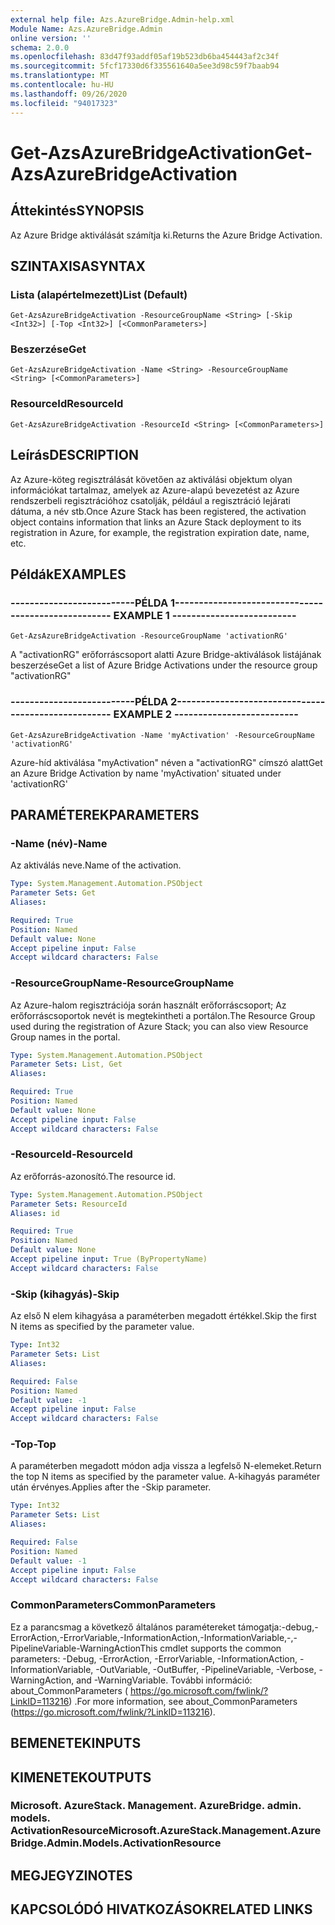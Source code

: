 ```yaml
---
external help file: Azs.AzureBridge.Admin-help.xml
Module Name: Azs.AzureBridge.Admin
online version: ''
schema: 2.0.0
ms.openlocfilehash: 83d47f93addf05af19b523db6ba454443af2c34f
ms.sourcegitcommit: 5fcf17330d6f335561640a5ee3d98c59f7baab94
ms.translationtype: MT
ms.contentlocale: hu-HU
ms.lasthandoff: 09/26/2020
ms.locfileid: "94017323"
---
```

# <span data-ttu-id="61b08-101">Get-AzsAzureBridgeActivation</span><span class="sxs-lookup"><span data-stu-id="61b08-101">Get-AzsAzureBridgeActivation</span></span>

## <span data-ttu-id="61b08-102">Áttekintés</span><span class="sxs-lookup"><span data-stu-id="61b08-102">SYNOPSIS</span></span>
<span data-ttu-id="61b08-103">Az Azure Bridge aktiválását számítja ki.</span><span class="sxs-lookup"><span data-stu-id="61b08-103">Returns the Azure Bridge Activation.</span></span>

## <span data-ttu-id="61b08-104">SZINTAXISA</span><span class="sxs-lookup"><span data-stu-id="61b08-104">SYNTAX</span></span>

### <span data-ttu-id="61b08-105">Lista (alapértelmezett)</span><span class="sxs-lookup"><span data-stu-id="61b08-105">List (Default)</span></span>
```
Get-AzsAzureBridgeActivation -ResourceGroupName <String> [-Skip <Int32>] [-Top <Int32>] [<CommonParameters>]
```

### <span data-ttu-id="61b08-106">Beszerzése</span><span class="sxs-lookup"><span data-stu-id="61b08-106">Get</span></span>
```
Get-AzsAzureBridgeActivation -Name <String> -ResourceGroupName <String> [<CommonParameters>]
```

### <span data-ttu-id="61b08-107">ResourceId</span><span class="sxs-lookup"><span data-stu-id="61b08-107">ResourceId</span></span>
```
Get-AzsAzureBridgeActivation -ResourceId <String> [<CommonParameters>]
```

## <span data-ttu-id="61b08-108">Leírás</span><span class="sxs-lookup"><span data-stu-id="61b08-108">DESCRIPTION</span></span>
<span data-ttu-id="61b08-109">Az Azure-köteg regisztrálását követően az aktiválási objektum olyan információkat tartalmaz, amelyek az Azure-alapú bevezetést az Azure rendszerbeli regisztrációhoz csatolják, például a regisztráció lejárati dátuma, a név stb.</span><span class="sxs-lookup"><span data-stu-id="61b08-109">Once Azure Stack has been registered, the activation object contains information that links an Azure Stack deployment to its registration in Azure, for example, the registration expiration date, name, etc.</span></span>

## <span data-ttu-id="61b08-110">Példák</span><span class="sxs-lookup"><span data-stu-id="61b08-110">EXAMPLES</span></span>

### <span data-ttu-id="61b08-111">--------------------------PÉLDA 1--------------------------</span><span class="sxs-lookup"><span data-stu-id="61b08-111">-------------------------- EXAMPLE 1 --------------------------</span></span>
```
Get-AzsAzureBridgeActivation -ResourceGroupName 'activationRG'
```

<span data-ttu-id="61b08-112">A "activationRG" erőforráscsoport alatti Azure Bridge-aktiválások listájának beszerzése</span><span class="sxs-lookup"><span data-stu-id="61b08-112">Get a list of Azure Bridge Activations under the resource group "activationRG"</span></span>

### <span data-ttu-id="61b08-113">--------------------------PÉLDA 2--------------------------</span><span class="sxs-lookup"><span data-stu-id="61b08-113">-------------------------- EXAMPLE 2 --------------------------</span></span>
```
Get-AzsAzureBridgeActivation -Name 'myActivation' -ResourceGroupName 'activationRG'
```

<span data-ttu-id="61b08-114">Azure-híd aktiválása "myActivation" néven a "activationRG" címszó alatt</span><span class="sxs-lookup"><span data-stu-id="61b08-114">Get an Azure Bridge Activation by name 'myActivation' situated under 'activationRG'</span></span>

## <span data-ttu-id="61b08-115">PARAMÉTEREK</span><span class="sxs-lookup"><span data-stu-id="61b08-115">PARAMETERS</span></span>

### <span data-ttu-id="61b08-116">-Name (név)</span><span class="sxs-lookup"><span data-stu-id="61b08-116">-Name</span></span>
<span data-ttu-id="61b08-117">Az aktiválás neve.</span><span class="sxs-lookup"><span data-stu-id="61b08-117">Name of the activation.</span></span>

```yaml
Type: System.Management.Automation.PSObject
Parameter Sets: Get
Aliases: 

Required: True
Position: Named
Default value: None
Accept pipeline input: False
Accept wildcard characters: False
```

### <span data-ttu-id="61b08-118">-ResourceGroupName</span><span class="sxs-lookup"><span data-stu-id="61b08-118">-ResourceGroupName</span></span>
<span data-ttu-id="61b08-119">Az Azure-halom regisztrációja során használt erőforráscsoport; Az erőforráscsoportok nevét is megtekintheti a portálon.</span><span class="sxs-lookup"><span data-stu-id="61b08-119">The Resource Group used during the registration of Azure Stack; you can also view Resource Group names in the portal.</span></span>

```yaml
Type: System.Management.Automation.PSObject
Parameter Sets: List, Get
Aliases: 

Required: True
Position: Named
Default value: None
Accept pipeline input: False
Accept wildcard characters: False
```

### <span data-ttu-id="61b08-120">-ResourceId</span><span class="sxs-lookup"><span data-stu-id="61b08-120">-ResourceId</span></span>
<span data-ttu-id="61b08-121">Az erőforrás-azonosító.</span><span class="sxs-lookup"><span data-stu-id="61b08-121">The resource id.</span></span>

```yaml
Type: System.Management.Automation.PSObject
Parameter Sets: ResourceId
Aliases: id

Required: True
Position: Named
Default value: None
Accept pipeline input: True (ByPropertyName)
Accept wildcard characters: False
```

### <span data-ttu-id="61b08-122">-Skip (kihagyás)</span><span class="sxs-lookup"><span data-stu-id="61b08-122">-Skip</span></span>
<span data-ttu-id="61b08-123">Az első N elem kihagyása a paraméterben megadott értékkel.</span><span class="sxs-lookup"><span data-stu-id="61b08-123">Skip the first N items as specified by the parameter value.</span></span>

```yaml
Type: Int32
Parameter Sets: List
Aliases: 

Required: False
Position: Named
Default value: -1
Accept pipeline input: False
Accept wildcard characters: False
```

### <span data-ttu-id="61b08-124">-Top</span><span class="sxs-lookup"><span data-stu-id="61b08-124">-Top</span></span>
<span data-ttu-id="61b08-125">A paraméterben megadott módon adja vissza a legfelső N-elemeket.</span><span class="sxs-lookup"><span data-stu-id="61b08-125">Return the top N items as specified by the parameter value.</span></span>
<span data-ttu-id="61b08-126">A-kihagyás paraméter után érvényes.</span><span class="sxs-lookup"><span data-stu-id="61b08-126">Applies after the -Skip parameter.</span></span>

```yaml
Type: Int32
Parameter Sets: List
Aliases: 

Required: False
Position: Named
Default value: -1
Accept pipeline input: False
Accept wildcard characters: False
```

### <span data-ttu-id="61b08-127">CommonParameters</span><span class="sxs-lookup"><span data-stu-id="61b08-127">CommonParameters</span></span>
<span data-ttu-id="61b08-128">Ez a parancsmag a következő általános paramétereket támogatja:-debug,-ErrorAction,-ErrorVariable,-InformationAction,-InformationVariable,-,-PipelineVariable-WarningAction</span><span class="sxs-lookup"><span data-stu-id="61b08-128">This cmdlet supports the common parameters: -Debug, -ErrorAction, -ErrorVariable, -InformationAction, -InformationVariable, -OutVariable, -OutBuffer, -PipelineVariable, -Verbose, -WarningAction, and -WarningVariable.</span></span> <span data-ttu-id="61b08-129">További információ: about_CommonParameters ( https://go.microsoft.com/fwlink/?LinkID=113216) .</span><span class="sxs-lookup"><span data-stu-id="61b08-129">For more information, see about_CommonParameters (https://go.microsoft.com/fwlink/?LinkID=113216).</span></span>

## <span data-ttu-id="61b08-130">BEMENETEK</span><span class="sxs-lookup"><span data-stu-id="61b08-130">INPUTS</span></span>

## <span data-ttu-id="61b08-131">KIMENETEK</span><span class="sxs-lookup"><span data-stu-id="61b08-131">OUTPUTS</span></span>

### <span data-ttu-id="61b08-132">Microsoft. AzureStack. Management. AzureBridge. admin. models. ActivationResource</span><span class="sxs-lookup"><span data-stu-id="61b08-132">Microsoft.AzureStack.Management.AzureBridge.Admin.Models.ActivationResource</span></span>

## <span data-ttu-id="61b08-133">MEGJEGYZI</span><span class="sxs-lookup"><span data-stu-id="61b08-133">NOTES</span></span>

## <span data-ttu-id="61b08-134">KAPCSOLÓDÓ HIVATKOZÁSOK</span><span class="sxs-lookup"><span data-stu-id="61b08-134">RELATED LINKS</span></span>

